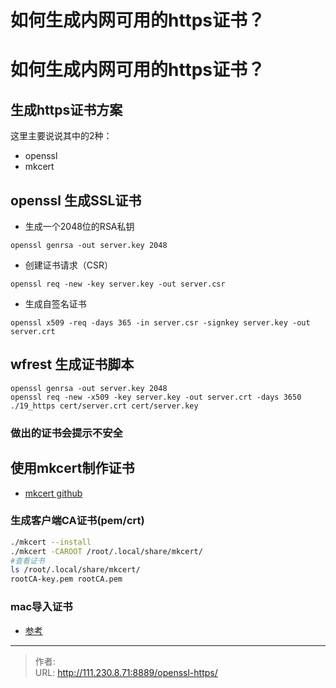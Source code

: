 # 如何生成内网可用的https证书？


<!--more-->
# 如何生成内网可用的https证书？
## 生成https证书方案
这里主要说说其中的2种：
- openssl
- mkcert

## openssl 生成SSL证书
- 生成一个2048位的RSA私钥
```
openssl genrsa -out server.key 2048
```

- 创建证书请求（CSR）
```
openssl req -new -key server.key -out server.csr
```

- 生成自签名证书
```
openssl x509 -req -days 365 -in server.csr -signkey server.key -out server.crt
```

## wfrest 生成证书脚本
```
openssl genrsa -out server.key 2048
openssl req -new -x509 -key server.key -out server.crt -days 3650
./19_https cert/server.crt cert/server.key
```
### 做出的证书会提示不安全

## 使用mkcert制作证书
- [mkcert github](https://github.com/FiloSottile/mkcert/releases)

### 生成客户端CA证书(pem/crt)
```bash
./mkcert --install
./mkcert -CAROOT /root/.local/share/mkcert/
#查看证书
ls /root/.local/share/mkcert/
rootCA-key.pem rootCA.pem
```

### mac导入证书
- [参考]( https://blog.csdn.net/weixin_43963253/article/details/124091713)


---

> 作者:   
> URL: http://111.230.8.71:8889/openssl-https/  

